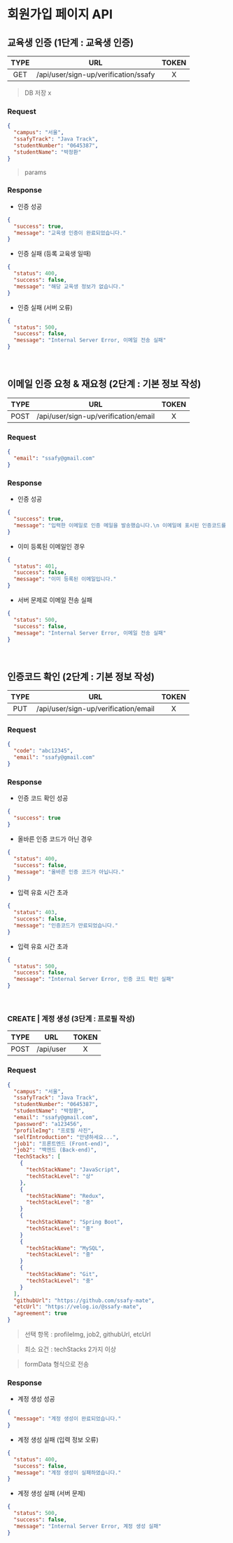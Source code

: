 # 회원가입 페이지 API

## 교육생 인증 (1단계 : 교육생 인증)

| TYPE |                 URL                  | TOKEN |
| :--: | :----------------------------------: | :---: |
| GET  | /api/user/sign-up/verification/ssafy |   X   |

> DB 저장 x

### Request

```json
{
  "campus": "서울",
  "ssafyTrack": "Java Track",
  "studentNumber": "0645387",
  "studentName": "박정환"
}
```

> params

### Response

- 인증 성공

```json
{
  "success": true,
  "message": "교육생 인증이 완료되었습니다."
}
```

- 인증 실패 (등록 교육생 일때)

```json
{
  "status": 400,
  "success": false,
  "message": "해당 교육생 정보가 없습니다."
}
```

- 인증 실패 (서버 오류)

```json
{
  "status": 500,
  "success": false,
  "message": "Internal Server Error, 이메일 전송 실패"
}
```

<br />

## 이메일 인증 요청 & 재요청 (2단계 : 기본 정보 작성)

| TYPE |                 URL                  | TOKEN |
| :--: | :----------------------------------: | :---: |
| POST | /api/user/sign-up/verification/email |   X   |

### Request

```json
{
  "email": "ssafy@gmail.com"
}
```

### Response

- 인증 성공

```json
{
  "success": true,
  "message": "입력한 이메일로 인증 메일을 발송했습니다.\n 이메일에 표시된 인증코드를 입력해주세요."
}
```

- 이미 등록된 이메일인 경우

```json
{
  "status": 401,
  "success": false,
  "message": "이미 등록된 이메일입니다."
}
```

- 서버 문제로 이메일 전송 실패

```json
{
  "status": 500,
  "success": false,
  "message": "Internal Server Error, 이메일 전송 실패"
}
```

<br />

## 인증코드 확인 (2단계 : 기본 정보 작성)

| TYPE |                 URL                  | TOKEN |
| :--: | :----------------------------------: | :---: |
| PUT  | /api/user/sign-up/verification/email |   X   |

### Request

```json
{
  "code": "abc12345",
  "email": "ssafy@gmail.com"
}
```

### Response

- 인증 코드 확인 성공

```json
{
  "success": true
}
```

- 올바른 인증 코드가 아닌 경우

```json
{
  "status": 400,
  "success": false,
  "message": "올바른 인증 코드가 아닙니다."
}
```

- 입력 유효 시간 초과

```json
{
  "status": 403,
  "success": false,
  "message": "인증코드가 만료되었습니다."
}
```

- 입력 유효 시간 초과

```json
{
  "status": 500,
  "success": false,
  "message": "Internal Server Error, 인증 코드 확인 실패"
}
```

<br />

### CREATE | 계정 생성 (3단계 : 프로필 작성)

| TYPE |    URL    | TOKEN |
| :--: | :-------: | :---: |
| POST | /api/user |   X   |

### Request

```json
{
  "campus": "서울",
  "ssafyTrack": "Java Track",
  "studentNumber": "0645387",
  "studentName": "박정환",
  "email": "ssafy@gmail.com",
  "password": "a123456",
  "profileImg": "프로필 사진",
  "selfIntroduction": "안녕하세요...",
  "job1": "프론트엔드 (Front-end)",
  "job2": "백엔드 (Back-end)",
  "techStacks": [
    {
      "techStackName": "JavaScript",
      "techStackLevel": "상"
    },
    {
      "techStackName": "Redux",
      "techStackLevel": "중"
    }
    {
      "techStackName": "Spring Boot",
      "techStackLevel": "중"
    }
    {
      "techStackName": "MySQL",
      "techStackLevel": "중"
    }
    {
      "techStackName": "Git",
      "techStackLevel": "중"
    }
  ],
  "githubUrl": "https://github.com/ssafy-mate",
  "etcUrl": "https://velog.io/@ssafy-mate",
  "agreement": true
}
```

> 선택 항목 : profileImg, job2, githubUrl, etcUrl

> 최소 요건 : techStacks 2가지 이상

> formData 형식으로 전송

### Response

- 계정 생성 성공

```json
{
  "message": "계정 생성이 완료되었습니다."
}
```

- 계정 생성 실패 (입력 정보 오류)

```json
{
  "status": 400,
  "success": false,
  "message": "계정 생성이 실패하였습니다."
}
```

- 계정 생성 실패 (서버 문제)

```json
{
  "status": 500,
  "success": false,
  "message": "Internal Server Error, 계정 생성 실패"
}
```
